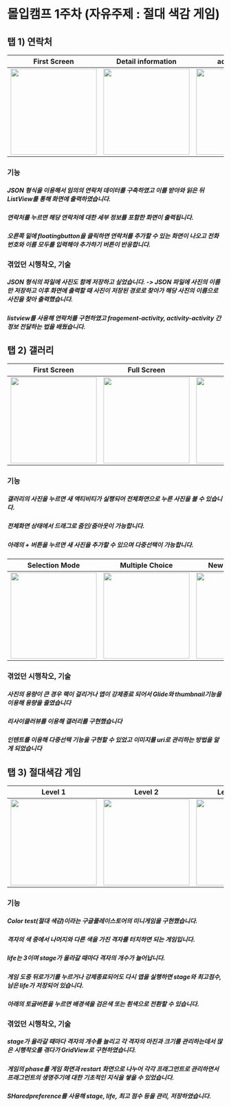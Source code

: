 # 몰입캠프 1주차 (자유주제 : 절대 색감 게임)

## 탭 1) 연락처


|First Screen|Detail information|add contacts|
|:-:|:-:|:-:|
|<img src="https://user-images.githubusercontent.com/86216960/147900138-c61f22ff-3a7e-495b-b7a2-1ad86633744c.png" width="200" />|<img src="https://user-images.githubusercontent.com/86216960/147900139-7f3f2f15-7f7c-453f-8a37-1ee6a273a987.png" width="200" />|<img src="https://user-images.githubusercontent.com/86216960/147900423-7802bf4e-8d55-4312-94b5-fcbeaf6a9b36.png" width="200"/>
 
### 기능
 ##### JSON 형식을 이용해서 임의의 연락처 데이터를 구축하였고 이를 받아와 읽은 뒤 ListView를 통해 화면에 출력하였습니다. 
 ##### 연락처를 누르면 해당 연락처에 대한 세부 정보를 포함한 화면이 출력됩니다.
 ##### 오른쪽 밑에 floatingbutton을 클릭하면 연락처를 추가할 수 있는 화면이 나오고 전화번호와 이름 모두를 입력해야 추가하기 버튼이 반응합니다.
 
 ### 겪었던 시행착오, 기술

##### JSON 형식의 파일에  사진도 함께 저장하고 싶었습니다. -> JSON 파일에 사진의 이름만 저장하고 이후 화면에 출력할 때 사진이 저장된 경로로 찾아가 해당 사진의 이름으로 사진을 찾아 출력했습니다.

##### listview를 사용해 연락처를 구현하였고 fragement-activity, activity-activity 간 정보 전달하는 법을 배웠습니다.




## 탭 2) 갤러리

|First Screen|Full Screen|Zoom In|
|:-:|:-:|:-:|
|<img src="https://user-images.githubusercontent.com/86216960/147900147-c7a023d4-ec8c-4206-b1b6-a5b5d54a64e4.png" width="200" />|<img src="https://user-images.githubusercontent.com/86216960/147900151-bed62847-0a8a-4f08-97d2-c86c2656ace4.png" width="200" />|<img src="https://user-images.githubusercontent.com/86216960/147900160-afda13f4-5ab9-4267-ade2-5fe48d3fd608.png" width="200" />|

### 기능
##### 갤러리의 사진을 누르면 새 액티비티가 실행되어 전체화면으로 누른 사진을 볼 수 있습니다.
##### 전체화면 상태에서 드래그로 줌인/줌아웃이 가능합니다.
##### 아래의 + 버튼을 누르면 새 사진을 추가할 수 있으며 다중선택이 가능합니다.

|Selection Mode|Multiple Choice|New image loaded|
|:-:|:-:|:-:|
|<img src="https://user-images.githubusercontent.com/96766204/147900870-b13ad3f4-edc7-4439-a146-37720536c98c.png" width="200" />|<img src="https://user-images.githubusercontent.com/96766204/147900851-b71057ac-a193-4166-bf13-c46a3d20c01d.png" width="200" />|<img src="https://user-images.githubusercontent.com/96766204/147900852-00ef4e43-4457-4d7c-b179-6bf1c9af8289.png" width="200" />|

### 겪었던 시행착오, 기술
##### 사진의 용량이 큰 경우 랙이 걸리거나 앱이 강제종료 되어서 Glide와 thumbnail기능을 이용해 용량을 줄였습니다
##### 리사이클러뷰를 이용해 갤러리를 구현했습니다
##### 인텐트를 이용해 다중선택 기능을 구현할 수 있었고 이미지를 uri로 관리하는 방법을 알게 되었습니다

## 탭 3) 절대색감 게임

|Level 1|Level 2|Level 9(Max)|Game Over| 
|:-:|:-:|:-:|:-:|
|<img src="https://user-images.githubusercontent.com/86216960/147900163-c38f1132-4931-411b-8a69-c59b1e2b8aa0.png" width="200" />|<img src="https://user-images.githubusercontent.com/86216960/147900165-f67810fe-2f91-434d-bf92-4a9547fdb10a.png" width="200" />|<img src="https://user-images.githubusercontent.com/86216960/147900146-1a6914ff-a3eb-48ae-9b22-169c8d8eb4e5.png" width="200" />|<img src="https://user-images.githubusercontent.com/86216960/147900413-da977f99-9676-416f-866e-d4f0ea926f4d.png" width="200" />

### 기능
##### Color test(절대 색감)이라는 구글플레이스토어의 미니게임을 구현했습니다.
##### 격자의 색 중에서 나머지와 다른 색을 가진 격자를 터치하면 되는 게임입니다.
##### life는 3이며 stage가 올라갈 때마다 격자의 개수가 늘어납니다.
##### 게임 도중 뒤로가기를 누르거나 강제종료되어도 다시 앱을 실행하면 stage와 최고점수, 남은 life가 저장되어 있습니다.
##### 아래의 토글버튼을 누르면 배경색을 검은색 또는 흰색으로 전환할 수 있습니다.

### 겪었던 시행착오, 기술
##### stage가 올라갈 때마다 격자의 개수를 늘리고 각 격자의 마진과 크기를 관리하는데서 많은 시행착오를 겪다가 GridView로 구현하였습니다.
##### 게임의 phase를 게임 화면과 restart 화면으로 나누어 각각 프래그먼트로 관리하면서 프래그먼트의 생명주기에 대한 기초적인 지식을 쌓을 수 있었습니다.
##### SHaredpreference를 사용해 stage, life, 최고 점수 등을 관리, 저장하였습니다.

